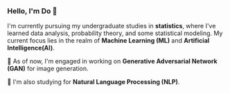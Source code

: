 ### Hello, I'm Do 🙂  

I'm currently pursuing my undergraduate studies in **statistics**, where I've learned data analysis, probability theory, and some statistical modeling. My current focus lies in the realm of **Machine Learning (ML)** and **Artificial Intelligence(AI)**. 

 🚀 As of now, I'm engaged in working on **Generative Adversarial Network (GAN)** for image generation.

📖 I'm also studying for **Natural Language Processing (NLP)**. 
